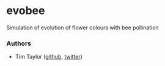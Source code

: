 # evobee
Simulation of evolution of flower colours with bee pollination

### Authors
* Tim Taylor ([github](https://github.com/tim-taylor), [twitter](https://twitter.com/drtimt))
